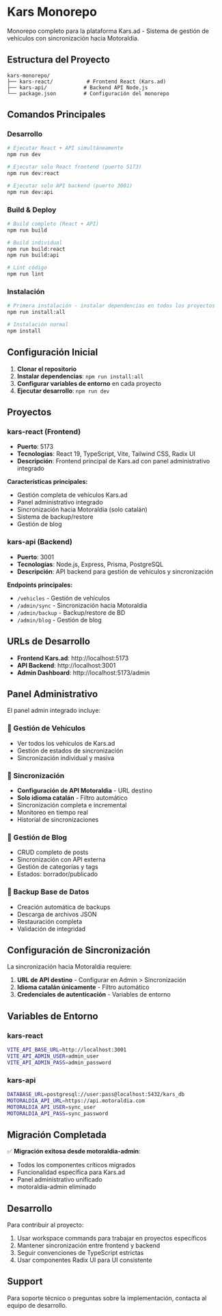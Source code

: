 # Kars Monorepo

Monorepo completo para la plataforma Kars.ad - Sistema de gestión de vehículos con sincronización hacia Motoraldia.

## Estructura del Proyecto

```
kars-monorepo/
├── kars-react/           # Frontend React (Kars.ad)
├── kars-api/            # Backend API Node.js  
└── package.json         # Configuración del monorepo
```

## Comandos Principales

### Desarrollo
```bash
# Ejecutar React + API simultáneamente
npm run dev

# Ejecutar solo React frontend (puerto 5173)
npm run dev:react

# Ejecutar solo API backend (puerto 3001)
npm run dev:api
```

### Build & Deploy
```bash
# Build completo (React + API)
npm run build

# Build individual
npm run build:react
npm run build:api

# Lint código
npm run lint
```

### Instalación
```bash
# Primera instalación - instalar dependencias en todos los proyectos
npm run install:all

# Instalación normal
npm install
```

## Configuración Inicial

1. **Clonar el repositorio**
2. **Instalar dependencias**: `npm run install:all`
3. **Configurar variables de entorno** en cada proyecto
4. **Ejecutar desarrollo**: `npm run dev`

## Proyectos

### kars-react (Frontend)
- **Puerto**: 5173
- **Tecnologías**: React 19, TypeScript, Vite, Tailwind CSS, Radix UI
- **Descripción**: Frontend principal de Kars.ad con panel administrativo integrado

**Características principales:**
- Gestión completa de vehículos Kars.ad
- Panel administrativo integrado
- Sincronización hacia Motoraldia (solo catalán)
- Sistema de backup/restore
- Gestión de blog

### kars-api (Backend)
- **Puerto**: 3001  
- **Tecnologías**: Node.js, Express, Prisma, PostgreSQL
- **Descripción**: API backend para gestión de vehículos y sincronización

**Endpoints principales:**
- `/vehicles` - Gestión de vehículos
- `/admin/sync` - Sincronización hacia Motoraldia
- `/admin/backup` - Backup/restore de BD
- `/admin/blog` - Gestión de blog

## URLs de Desarrollo

- **Frontend Kars.ad**: http://localhost:5173
- **API Backend**: http://localhost:3001
- **Admin Dashboard**: http://localhost:5173/admin

## Panel Administrativo

El panel admin integrado incluye:

### 🚗 Gestión de Vehículos
- Ver todos los vehículos de Kars.ad
- Gestión de estados de sincronización
- Sincronización individual y masiva

### 🔄 Sincronización
- **Configuración de API Motoraldia** - URL destino
- **Solo idioma catalán** - Filtro automático
- Sincronización completa e incremental  
- Monitoreo en tiempo real
- Historial de sincronizaciones

### 📝 Gestión de Blog
- CRUD completo de posts
- Sincronización con API externa
- Gestión de categorías y tags
- Estados: borrador/publicado

### 💾 Backup Base de Datos
- Creación automática de backups
- Descarga de archivos JSON
- Restauración completa
- Validación de integridad

## Configuración de Sincronización

La sincronización hacia Motoraldia requiere:

1. **URL de API destino** - Configurar en Admin > Sincronización
2. **Idioma catalán únicamente** - Filtro automático
3. **Credenciales de autenticación** - Variables de entorno

## Variables de Entorno

### kars-react
```bash
VITE_API_BASE_URL=http://localhost:3001
VITE_API_ADMIN_USER=admin_user
VITE_API_ADMIN_PASS=admin_password
```

### kars-api
```bash
DATABASE_URL=postgresql://user:pass@localhost:5432/kars_db
MOTORALDIA_API_URL=https://api.motoraldia.com
MOTORALDIA_API_USER=sync_user
MOTORALDIA_API_PASS=sync_password
```

## Migración Completada

✅ **Migración exitosa desde motoraldia-admin**:
- Todos los componentes críticos migrados
- Funcionalidad específica para Kars.ad
- Panel administrativo unificado
- motoraldia-admin eliminado

## Desarrollo

Para contribuir al proyecto:

1. Usar workspace commands para trabajar en proyectos específicos
2. Mantener sincronización entre frontend y backend
3. Seguir convenciones de TypeScript estrictas
4. Usar componentes Radix UI para UI consistente

## Support

Para soporte técnico o preguntas sobre la implementación, contacta al equipo de desarrollo.